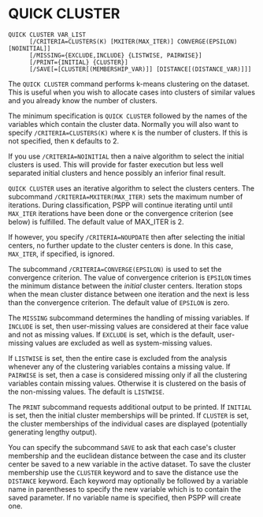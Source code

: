 # QUICK CLUSTER

```
QUICK CLUSTER VAR_LIST
      [/CRITERIA=CLUSTERS(K) [MXITER(MAX_ITER)] CONVERGE(EPSILON) [NOINITIAL]]
      [/MISSING={EXCLUDE,INCLUDE} {LISTWISE, PAIRWISE}]
      [/PRINT={INITIAL} {CLUSTER}]
      [/SAVE[=[CLUSTER[(MEMBERSHIP_VAR)]] [DISTANCE[(DISTANCE_VAR)]]]
```

The `QUICK CLUSTER` command performs k-means clustering on the
dataset.  This is useful when you wish to allocate cases into clusters
of similar values and you already know the number of clusters.

The minimum specification is `QUICK CLUSTER` followed by the names of
the variables which contain the cluster data.  Normally you will also
want to specify `/CRITERIA=CLUSTERS(K)` where `K` is the number of
clusters.  If this is not specified, then `K` defaults to 2.

If you use `/CRITERIA=NOINITIAL` then a naive algorithm to select the
initial clusters is used.  This will provide for faster execution but
less well separated initial clusters and hence possibly an inferior
final result.

`QUICK CLUSTER` uses an iterative algorithm to select the clusters
centers.  The subcommand `/CRITERIA=MXITER(MAX_ITER)` sets the maximum
number of iterations.  During classification, PSPP will continue
iterating until until `MAX_ITER` iterations have been done or the
convergence criterion (see below) is fulfilled.  The default value of
MAX_ITER is 2.

If however, you specify `/CRITERIA=NOUPDATE` then after selecting the
initial centers, no further update to the cluster centers is done.  In
this case, `MAX_ITER`, if specified, is ignored.

The subcommand `/CRITERIA=CONVERGE(EPSILON)` is used to set the
convergence criterion.  The value of convergence criterion is
`EPSILON` times the minimum distance between the _initial_ cluster
centers.  Iteration stops when the mean cluster distance between one
iteration and the next is less than the convergence criterion.  The
default value of `EPSILON` is zero.

The `MISSING` subcommand determines the handling of missing
variables.  If `INCLUDE` is set, then user-missing values are considered
at their face value and not as missing values.  If `EXCLUDE` is set,
which is the default, user-missing values are excluded as well as
system-missing values.

If `LISTWISE` is set, then the entire case is excluded from the
analysis whenever any of the clustering variables contains a missing
value.  If `PAIRWISE` is set, then a case is considered missing only if
all the clustering variables contain missing values.  Otherwise it is
clustered on the basis of the non-missing values.  The default is
`LISTWISE`.

The `PRINT` subcommand requests additional output to be printed.  If
`INITIAL` is set, then the initial cluster memberships will be printed.
If `CLUSTER` is set, the cluster memberships of the individual cases are
displayed (potentially generating lengthy output).

You can specify the subcommand `SAVE` to ask that each case's cluster
membership and the euclidean distance between the case and its cluster
center be saved to a new variable in the active dataset.  To save the
cluster membership use the `CLUSTER` keyword and to save the distance
use the `DISTANCE` keyword.  Each keyword may optionally be followed by
a variable name in parentheses to specify the new variable which is to
contain the saved parameter.  If no variable name is specified, then
PSPP will create one.

